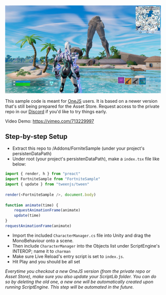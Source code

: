 ![Fortnite UI in Unity](/resources/res.jpg?raw=true "Fortnite UI in Unity")

This sample code is meant for [OneJS](https://onejs.com) users. It is based on a newer version that's still being prepared for the Asset Store. Request access to the private repo in our [Discord](https://discord.gg/Nm5VdgMywa) if you'd like to try things early. 

Video Demo: https://vimeo.com/713229997

## Step-by-step Setup

* Extract this repo to /Addons/ForniteSample (under your project's persistenDataPath)
* Under root (your project's persistenDataPath), make a `index.tsx` file like below:

```ts
import { render, h } from "preact"
import FortniteSample from "FortniteSample"
import { update } from "tweenjs/tween"

render(<FortniteSample />, document.body)

function animate(time) {
    requestAnimationFrame(animate)
    update(time)
}
requestAnimationFrame(animate)
```

* Import the included `CharacterManager.cs` file into Unity and drag the MonoBehaviour onto a scene.
* Then include `CharacterManager` into the Objects list under ScriptEngine's INTEROP; name it to `charman`
* Make sure Live Reload's entry script is set to `index.js`.
* Hit Play and you should be all set

_Everytime you checkout a new OneJS version (from the private repo or Asset Store), make sure you also update your ScriptLib folder. You can do so by deleting the old one, a new one will be automatically created upon running ScriptEngine. This step will be automated in the future._
